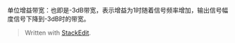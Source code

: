 单位增益带宽：也即是-3dB带宽，表示增益为1时随着信号频率增加，输出信号幅度信号下降到-3dB时的带宽。




> Written with [StackEdit](https://stackedit.io/).
<!--stackedit_data:
eyJwcm9wZXJ0aWVzIjoiZXh0ZW5zaW9uczogLm1kXG4iLCJoaX
N0b3J5IjpbLTMzNzU1NDk1XX0=
-->